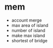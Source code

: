 # mem

- account merge
- max area of island
- number of island
- make max island
- shortest of bridge
